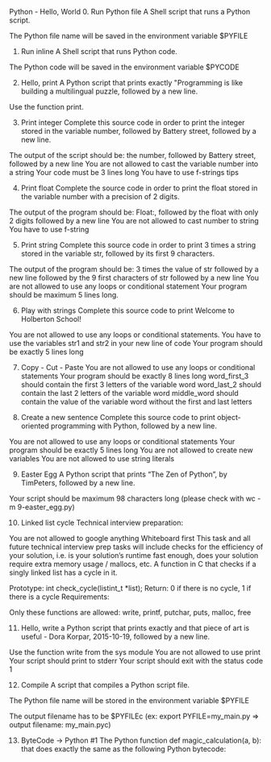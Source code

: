 Python - Hello, World
0. Run Python file
A Shell script that runs a Python script.

The Python file name will be saved in the environment variable $PYFILE

1. Run inline
A Shell script that runs Python code.

The Python code will be saved in the environment variable $PYCODE

2. Hello, print
 A Python script that prints exactly "Programming is like building a multilingual puzzle, followed by a new line.

Use the function print.

3. Print integer
Complete this source code in order to print the integer stored in the variable number, followed by Battery street, followed by a new line.

The output of the script should be:
the number, followed by Battery street,
followed by a new line
You are not allowed to cast the variable number into a string
Your code must be 3 lines long
You have to use f-strings tips

4. Print float
Complete the source code in order to print the float stored in the variable number with a precision of 2 digits.

The output of the program should be:
Float:, followed by the float with only 2 digits
followed by a new line
You are not allowed to cast number to string
You have to use f-string

5. Print string
Complete this source code in order to print 3 times a string stored in the variable str, followed by its first 9 characters.

The output of the program should be:
3 times the value of str
followed by a new line
followed by the 9 first characters of str
followed by a new line
You are not allowed to use any loops or conditional statement
Your program should be maximum 5 lines long.

6. Play with strings
Complete this source code to print Welcome to Holberton School!

You are not allowed to use any loops or conditional statements.
You have to use the variables str1 and str2 in your new line of code
Your program should be exactly 5 lines long

7. Copy - Cut - Paste
You are not allowed to use any loops or conditional statements
Your program should be exactly 8 lines long
word_first_3 should contain the first 3 letters of the variable word
word_last_2 should contain the last 2 letters of the variable word
middle_word should contain the value of the variable word without the first and last letters

8. Create a new sentence
Complete this source code to print object-oriented programming with Python, followed by a new line.

You are not allowed to use any loops or conditional statements
Your program should be exactly 5 lines long
You are not allowed to create new variables
You are not allowed to use string literals

9. Easter Egg
A Python script that prints “The Zen of Python”, by TimPeters, followed by a new line.

Your script should be maximum 98 characters long (please check with wc -m 9-easter_egg.py)

10. Linked list cycle
Technical interview preparation:

You are not allowed to google anything
Whiteboard first
This task and all future technical interview prep tasks will include checks for the efficiency of your solution, i.e. is your solution’s runtime fast enough, does your solution require extra memory usage / mallocs, etc.
A function in C that checks if a singly linked list has a cycle in it.

Prototype: int check_cycle(listint_t *list);
Return: 0 if there is no cycle, 1 if there is a cycle
Requirements:

Only these functions are allowed: write, printf, putchar, puts, malloc, free

11. Hello, write
 a Python script that prints exactly and that piece of art is useful - Dora Korpar, 2015-10-19, followed by a new line.

Use the function write from the sys module
You are not allowed to use print
Your script should print to stderr
Your script should exit with the status code 1

12. Compile
A script that compiles a Python script file.

The Python file name will be stored in the environment variable $PYFILE

The output filename has to be $PYFILEc (ex: export PYFILE=my_main.py => output filename: my_main.pyc)

13. ByteCode -> Python #1
The Python function def magic_calculation(a, b): that does exactly the same as the following Python bytecode:
